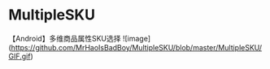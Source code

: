 # MultipleSKU
【Android】多维商品属性SKU选择
 ![ image] ( https://github.com/MrHaoIsBadBoy/MultipleSKU/blob/master/MultipleSKU/GIF.gif)
